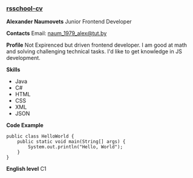### [rsschool-cv](https://app.rs.school/)
**Alexander Naumovets** 
Junior Frontend Developer

**Contacts**
Email: naum_1979_alex@tut.by

**Profile**
Not Expirenced but driven frontend developer. I am good at math and solving challenging technical tasks. I'd like to get knowledge in JS development.

**Skills**
+ Java
+ C#
+ HTML
+ CSS
+ XML
+ JSON

**Code Example**

    public class HelloWorld {
        public static void main(String[] args) {
            System.out.println("Hello, World");
        }
    }
        
**English level**
  C1
